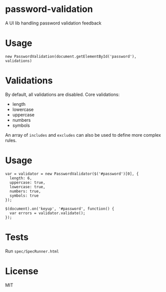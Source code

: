 # password-validation

  A UI lib handling password validation feedback

# Usage

    new PasswordValidation(document.getElementById('password'), validations)

# Validations

By default, all validations are disabled. Core validations:

* length
* lowercase
* uppercase
* numbers
* symbols

An array of `includes` and `excludes` can also be used to define more complex rules.

# Usage

    var = validator = new PasswordValidator($('#password')[0], {
      length: 6,
      uppercase: true,
      lowercase: true,
      numbers: true,
      symbols: true
    });

    $(document).on('keyup', '#password', function() {
      var errors = validator.validate();
    });

# Tests

Run `spec/SpecRunner.html`

# License

MIT
